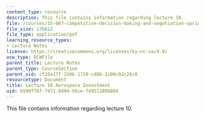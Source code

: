 ```yaml
---
content_type: resource
description: This file contains information regarding lecture 10.
file: /courses/15-067-competitive-decision-making-and-negotiation-spring-2011/b599f76f7471849456cef49511896884_MIT15_067S11_lec10.pdf
file_size: 176612
file_type: application/pdf
learning_resource_types:
- Lecture Notes
license: https://creativecommons.org/licenses/by-nc-sa/4.0/
ocw_type: OCWFile
parent_title: Lecture Notes
parent_type: CourseSection
parent_uid: cf26a17f-150b-1720-cd8b-1c08c02c26c8
resourcetype: Document
title: Lecture 10 Aerospace Investment
uid: b599f76f-7471-8494-56ce-f49511896884
---
```

This file contains information regarding lecture 10.